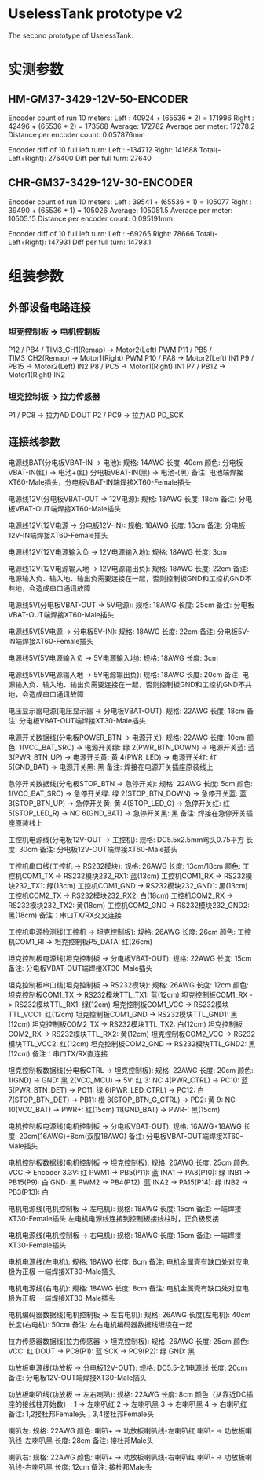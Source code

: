 # UselessTank prototype v2
The second prototype of UselessTank.

# 实测参数

## HM-GM37-3429-12V-50-ENCODER
Encoder count of run 10 meters:
Left   : 40924 + (65536 * 2) = 171996
Right  : 42496 + (65536 * 2) = 173568
Average: 172782
Average per meter: 17278.2
Distance per encoder count: 0.057876mm

Encoder diff of 10 full left turn:
Left : -134712
Right: 141688
Total(-Left+Right): 276400
Diff per full turn: 27640

## CHR-GM37-3429-12V-30-ENCODER
Encoder count of run 10 meters:
Left   : 39541 + (65536 * 1) = 105077
Right  : 39490 + (65536 * 1) = 105026
Average: 105051.5
Average per meter: 10505.15
Distance per encoder count: 0.095191mm

Encoder diff of 10 full left turn:
Left : -69265
Right: 78666
Total(-Left+Right): 147931
Diff per full turn: 14793.1

# 组装参数

## 外部设备电路连接

### 坦克控制板 -> 电机控制板
P12 / PB4  / TIM3_CH1(Remap) -> Motor2(Left) PWM
P11 / PB5  / TIM3_CH2(Remap) -> Motor1(Right) PWM
P10 / PA8                    -> Motor2(Left) IN1
P9  / PB15                   -> Motor2(Left) IN2
P8  / PC5                    -> Motor1(Right) IN1
P7  / PB12                   -> Motor1(Right) IN2

### 坦克控制板 -> 拉力传感器
P1 / PC8 -> 拉力AD DOUT
P2 / PC9 -> 拉力AD PD_SCK

## 连接线参数

电源线BAT(分电板VBAT-IN -> 电池):
规格: 14AWG
长度: 40cm
颜色:
    分电板VBAT-IN(红) -> 电池+(红)
    分电板VBAT-IN(黑) -> 电池-(黑)
备注: 电池端焊接XT60-Male插头，分电板VBAT-IN端焊接XT60-Female插头

电源线12V(分电板VBAT-OUT -> 12V电源):
规格: 18AWG
长度: 18cm
备注: 分电板VBAT-OUT端焊接XT60-Male插头

电源线12V(12V电源 -> 分电板12V-IN):
规格: 18AWG
长度: 16cm
备注: 分电板12V-IN端焊接XT60-Female插头

电源线12V(12V电源输入负 -> 12V电源输入地):
规格: 18AWG
长度: 3cm

电源线12V(12V电源输入地 -> 12V电源输出负):
规格: 18AWG
长度: 22cm
备注: 电源输入负、输入地、输出负需要连接在一起，否则控制板GND和工控机GND不共地，会造成串口通讯故障

电源线5V(分电板VBAT-OUT -> 5V电源):
规格: 18AWG
长度: 25cm
备注: 分电板VBAT-OUT端焊接XT60-Male插头

电源线5V(5V电源 -> 分电板5V-IN):
规格: 18AWG
长度: 22cm
备注: 分电板5V-IN端焊接XT60-Female插头

电源线5V(5V电源输入负 -> 5V电源输入地):
规格: 18AWG
长度: 3cm

电源线5V(5V电源输入地 -> 5V电源输出负):
规格: 18AWG
长度: 20cm
备注: 电源输入负、输入地、输出负需要连接在一起，否则控制板GND和工控机GND不共地，会造成串口通讯故障

电压显示器电源(电压显示器 -> 分电板VBAT-OUT):
规格: 22AWG
长度: 18cm
备注: 分电板VBAT-OUT端焊接XT30-Male插头

电源开关数据线(分电板POWER_BTN -> 电源开关):
规格: 22AWG
长度: 10cm
颜色:
    1(VCC_BAT_SRC)  -> 电源开关绿: 绿
    2(PWR_BTN_DOWN) -> 电源开关蓝: 蓝
    3(PWR_BTN_UP)   -> 电源开关黄: 黄
    4(PWR_LED)      -> 电源开关红: 红
    5(GND_BAT)      -> 电源开关黑: 黑
备注: 焊接在电源开关插座原装线上

急停开关数据线(分电板STOP_BTN -> 急停开关):
规格: 22AWG
长度: 5cm
颜色:
    1(VCC_BAT_SRC)   -> 急停开关绿: 绿
    2(STOP_BTN_DOWN) -> 急停开关蓝: 蓝
    3(STOP_BTN_UP)   -> 急停开关黄: 黄
    4(STOP_LED_G)    -> 急停开关红: 红
    5(STOP_LED_R)    -> NC
    6(GND_BAT)       -> 急停开关黑: 黑
备注: 焊接在急停开关插座原装线上

工控机电源线(分电板12V-OUT -> 工控机):
规格: DC5.5x2.5mm弯头0.75平方
长度: 30cm
备注: 分电板12V-OUT端焊接XT60-Male插头

工控机串口线(工控机 -> RS232模块):
规格: 26AWG
长度: 13cm/18cm
颜色:
    工控机COM1_TX  -> RS232模块232_RX1:  蓝(13cm)
    工控机COM1_RX  -> RS232模块232_TX1:  绿(13cm)
    工控机COM1_GND -> RS232模块232_GND1: 黑(13cm)
    工控机COM2_TX  -> RS232模块232_RX2:  白(18cm)
    工控机COM2_RX  -> RS232模块232_TX2:  黄(18cm)
    工控机COM2_GND -> RS232模块232_GND2: 黑(18cm)
备注：串口TX/RX交叉连接

工控机电源检测线(工控机 -> 坦克控制板):
规格: 26AWG
长度: 26cm
颜色:
    工控机COM1_RI  -> 坦克控制板P5_DATA:  红(26cm)

坦克控制板电源线(坦克控制板 -> 分电板VBAT-OUT):
规格: 22AWG
长度: 15cm
备注: 分电板VBAT-OUT端焊接XT30-Male插头

坦克控制板串口线(坦克控制板 -> RS232模块):
规格: 26AWG
长度: 12cm
颜色:
    坦克控制板COM1_TX  -> RS232模块TTL_TX1:  蓝(12cm)
    坦克控制板COM1_RX  -> RS232模块TTL_RX1:  绿(12cm)
    坦克控制板COM1_VCC -> RS232模块TTL_VCC1: 红(12cm)
    坦克控制板COM1_GND -> RS232模块TTL_GND1: 黑(12cm)
    坦克控制板COM2_TX  -> RS232模块TTL_TX2:  白(12cm)
    坦克控制板COM2_RX  -> RS232模块TTL_RX2:  黄(12cm)
    坦克控制板COM2_VCC -> RS232模块TTL_VCC2: 红(12cm)
    坦克控制板COM2_GND -> RS232模块TTL_GND2: 黑(12cm)
备注：串口TX/RX直连接

坦克控制板数据线(分电板CTRL -> 坦克控制板):
规格: 22AWG
长度: 20cm
颜色:
    1(GND) -> GND: 黑
    2(VCC_MCU) -> 5V: 红
    3: NC
    4(PWR_CTRL) -> PC10: 蓝
    5(PWR_BTN_DET) -> PC11: 绿
    6(PWR_LED_CTRL) -> PC12: 白
    7(STOP_BTN_DET) -> PB11: 橙
    8(STOP_BTN_G_CTRL) -> PD2: 黄
    9: NC
    10(VCC_BAT) -> PWR+: 红(15cm)
    11(GND_BAT) -> PWR-: 黑(15cm)

电机控制板电源线(电机控制板 -> 分电板VBAT-OUT):
规格: 16AWG+18AWG
长度: 20cm(16AWG)+8cm(双股18AWG)
备注: 分电板VBAT-OUT端焊接XT60-Male插头

电机控制板数据线(电机控制板 -> 坦克控制板):
规格: 26AWG
长度: 25cm
颜色:
    VCC -> Encoder 3.3V: 红
    PWM1 -> PB5(P11): 蓝
    INA1 -> PA8(P10): 绿
    INB1 -> PB15(P9): 白
    GND: 黑
    PWM2 -> PB4(P12): 蓝
    INA2 -> PA15(P14): 绿
    INB2 -> PB3(P13): 白

电机电源线(电机控制板 -> 左电机):
规格: 18AWG
长度: 15cm
备注:
    一端焊接XT30-Female插头
    左电机电源线连接到控制板接线柱时，正负极反接

电机电源线(电机控制板 -> 右电机):
规格: 18AWG
长度: 15cm
备注: 一端焊接XT30-Female插头

电机电源线(左电机):
规格: 18AWG
长度: 8cm
备注:
    电机金属壳有缺口处对应电极为正极
    一端焊接XT30-Male插头

电机电源线(右电机):
规格: 18AWG
长度: 8cm
备注:
    电机金属壳有缺口处对应电极为正极
    一端焊接XT30-Male插头

电机编码器数据线(电机控制板 -> 左右电机):
规格: 26AWG
长度(左电机): 40cm
长度(右电机): 50cm
备注: 左右电机编码器数据线缠绕在一起

拉力传感器数据线(拉力传感器 -> 坦克控制板):
规格: 26AWG
长度: 25cm
颜色:
    VCC: 红
    DOUT -> PC8(P1): 蓝
    SCK -> PC9(P2): 绿
    GND: 黑

功放板电源线(功放板 -> 分电板12V-OUT):
规格: DC5.5-2.1电源线
长度: 20cm
备注: 分电板12V-OUT端焊接XT30-Male插头

功放板喇叭线(功放板 -> 左右喇叭):
规格: 22AWG
长度: 8cm
颜色（从靠近DC插座的接线柱开始数）:
    1 -> 左喇叭红
    2 -> 左喇叭黑
    3 -> 右喇叭黑
    4 -> 右喇叭红
备注: 1,2接杜邦Female头；3,4接杜邦Female头

喇叭左:
规格: 22AWG
颜色:
    喇叭+ -> 功放板喇叭线-左喇叭红
    喇叭- -> 功放板喇叭线-左喇叭黑
长度: 28cm
备注: 接杜邦Male头

喇叭右:
规格: 22AWG
颜色:
    喇叭+ -> 功放板喇叭线-右喇叭红
    喇叭- -> 功放板喇叭线-右喇叭黑
长度: 12cm
备注: 接杜邦Male头
